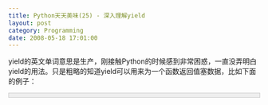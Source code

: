 ```yaml
---
title: Python天天美味(25) - 深入理解yield
layout: post
category: Programming
date: 2008-05-18 17:01:00
---
```


yield的英文单词意思是生产，刚接触Python的时候感到非常困惑，一直没弄明白yield的用法。只是粗略的知道yield可以用来为一个函数返回值塞数据，比如下面的例子：

<div style="border: 1px solid #cccccc; padding: 4px 5px 4px 4px; background-color: #eeeeee; font-size: 13px; width: 98%;"><!--

Code highlighting produced by Actipro CodeHighlighter (freeware)

http://www.CodeHighlighter.com/

--><span style="color: #0000ff;">def</span><span style="color: #000000;">&nbsp;addlist(alist):

&nbsp;&nbsp;&nbsp;&nbsp;</span><span style="color: #0000ff;">for</span><span style="color: #000000;">&nbsp;i&nbsp;</span><span style="color: #0000ff;">in</span><span style="color: #000000;">&nbsp;alist:

&nbsp;&nbsp;&nbsp;&nbsp;&nbsp;&nbsp;&nbsp;&nbsp;</span><span style="color: #0000ff;">yield</span><span style="color: #000000;">&nbsp;i&nbsp;</span><span style="color: #000000;">+</span><span style="color: #000000;">&nbsp;</span><span style="color: #000000;">1</span></div>
取出alist的每一项，然后把i + 1塞进去。然后通过调用取出每一项：

<div style="border: 1px solid #cccccc; padding: 4px 5px 4px 4px; background-color: #eeeeee; font-size: 13px; width: 98%;"><!--

Code highlighting produced by Actipro CodeHighlighter (freeware)

http://www.CodeHighlighter.com/

--><span style="color: #000000;">alist&nbsp;</span><span style="color: #000000;">=</span><span style="color: #000000;">&nbsp;[</span><span style="color: #000000;">1</span><span style="color: #000000;">,&nbsp;</span><span style="color: #000000;">2</span><span style="color: #000000;">,&nbsp;</span><span style="color: #000000;">3</span><span style="color: #000000;">,&nbsp;</span><span style="color: #000000;">4</span><span style="color: #000000;">]

</span><span style="color: #0000ff;">for</span><span style="color: #000000;">&nbsp;x&nbsp;</span><span style="color: #0000ff;">in</span><span style="color: #000000;">&nbsp;addlist(alist):

&nbsp;&nbsp;&nbsp;&nbsp;</span><span style="color: #0000ff;">print</span><span style="color: #000000;">&nbsp;x,</span></div>
这的确是yield应用的一个例子，但是，看过limodou的文章《[2.5版yield之学习心得](http://blog.donews.com/limodou/archive/2006/09/04/1028747.aspx)》，并自己反复体验后，对yield有了一个全新的理解。

### 
1. 包含yield的函数

假如你看到某个函数包含了yield，这意味着这个函数已经是一个Generator，它的执行会和其他普通的函数有很多不同。比如下面的简单的函数：

<div style="border: 1px solid #cccccc; padding: 4px 5px 4px 4px; background-color: #eeeeee; font-size: 13px; width: 98%;"><!--

Code highlighting produced by Actipro CodeHighlighter (freeware)

http://www.CodeHighlighter.com/

--><span style="color: #0000ff;">def</span><span style="color: #000000;">&nbsp;h():

&nbsp;&nbsp;&nbsp;&nbsp;</span><span style="color: #0000ff;">print</span><span style="color: #000000;">&nbsp;</span><span style="color: #800000;">'</span><span style="color: #800000;">To&nbsp;be&nbsp;brave</span><span style="color: #800000;">'</span><span style="color: #000000;">

&nbsp;&nbsp;&nbsp;&nbsp;</span><span style="color: #0000ff;">yield</span><span style="color: #000000;">&nbsp;</span><span style="color: #000000;">5</span><span style="color: #000000;">

h()</span></div>
可以看到，调用h()之后，print 语句并没有执行！这就是yield，那么，如何让print 语句执行呢？这就是后面要讨论的问题，通过后面的讨论和学习，就会明白yield的工作原理了。

### 
2. yield是一个表达式

Python2.5以前，yield是一个语句，但现在2.5中，yield是一个表达式(Expression)，比如：

<div style="border: 1px solid #cccccc; padding: 4px 5px 4px 4px; background-color: #eeeeee; font-size: 13px; width: 98%;"><!--

Code highlighting produced by Actipro CodeHighlighter (freeware)

http://www.CodeHighlighter.com/

--><span style="color: #000000;">m&nbsp;</span><span style="color: #000000;">=</span><span style="color: #000000;">&nbsp;</span><span style="color: #0000ff;">yield</span><span style="color: #000000;">&nbsp;</span><span style="color: #000000;">5</span></div>
表达式(yield 5)的返回值将赋值给m，所以，认为 m = 5 是错误的。那么如何获取(yield 5)的返回值呢？需要用到后面要介绍的send(msg)方法。

### 
3. 透过next()语句看原理

现在，我们来揭晓yield的工作原理。我们知道，我们上面的h()被调用后并没有执行，因为它有yield表达式，因此，我们通过next()语句让它执行。next()语句将恢复Generator执行，并直到下一个yield表达式处。比如：

<div style="border: 1px solid #cccccc; padding: 4px 5px 4px 4px; background-color: #eeeeee; font-size: 13px; width: 98%;"><!--

Code highlighting produced by Actipro CodeHighlighter (freeware)

http://www.CodeHighlighter.com/

--><span style="color: #0000ff;">def</span><span style="color: #000000;">&nbsp;h():

&nbsp;&nbsp;&nbsp;&nbsp;</span><span style="color: #0000ff;">print</span><span style="color: #000000;">&nbsp;</span><span style="color: #800000;">'</span><span style="color: #800000;">Wen&nbsp;Chuan</span><span style="color: #800000;">'</span><span style="color: #000000;">

&nbsp;&nbsp;&nbsp;&nbsp;</span><span style="color: #0000ff;">yield</span><span style="color: #000000;">&nbsp;</span><span style="color: #000000;">5</span><span style="color: #000000;">

&nbsp;&nbsp;&nbsp;&nbsp;</span><span style="color: #0000ff;">print</span><span style="color: #000000;">&nbsp;</span><span style="color: #800000;">'</span><span style="color: #800000;">Fighting!</span><span style="color: #800000;">'</span><span style="color: #000000;">

c&nbsp;</span><span style="color: #000000;">=</span><span style="color: #000000;">&nbsp;h()

c.next()</span></div>
c.next()调用后，h()开始执行，直到遇到yield 5，因此输出结果：

Wen Chuan

当我们再次调用c.next()时，会继续执行，直到找到下一个yield表达式。由于后面没有yield了，因此会拋出异常：

<div style="border: 1px solid #cccccc; padding: 4px 5px 4px 4px; background-color: #eeeeee; font-size: 13px; width: 98%;"><!--

Code highlighting produced by Actipro CodeHighlighter (freeware)

http://www.CodeHighlighter.com/

--><span style="color: #000000;">Wen&nbsp;Chuan

Fighting!

Traceback&nbsp;(most&nbsp;recent&nbsp;call&nbsp;last):

&nbsp;&nbsp;File&nbsp;</span><span style="color: #800000;">"</span><span style="color: #800000;">/home/evergreen/Codes/yidld.py</span><span style="color: #800000;">"</span><span style="color: #000000;">,&nbsp;line&nbsp;</span><span style="color: #000000;">11</span><span style="color: #000000;">,&nbsp;</span><span style="color: #0000ff;">in</span><span style="color: #000000;">&nbsp;</span><span style="color: #000000;">&lt;</span><span style="color: #000000;">module</span><span style="color: #000000;">&gt;</span><span style="color: #000000;">

&nbsp;&nbsp;&nbsp;&nbsp;c.next()

StopIteration</span></div>

### 4. send(msg) 与 next()

了解了next()如何让包含yield的函数执行后，我们再来看另外一个非常重要的函数send(msg)。其实next()和send()在一定意义上作用是相似的，区别是send()可以传递yield表达式的值进去，而next()不能传递特定的值，只能传递None进去。因此，我们可以看做

c.next() 和 c.send(None) 作用是一样的。

来看这个例子：

<div style="border: 1px solid #cccccc; padding: 4px 5px 4px 4px; background-color: #eeeeee; font-size: 13px; width: 98%;"><!--

Code highlighting produced by Actipro CodeHighlighter (freeware)

http://www.CodeHighlighter.com/

--><span style="color: #0000ff;">def</span><span style="color: #000000;">&nbsp;h():

&nbsp;&nbsp;&nbsp;&nbsp;</span><span style="color: #0000ff;">print</span><span style="color: #000000;">&nbsp;</span><span style="color: #800000;">'</span><span style="color: #800000;">Wen&nbsp;Chuan</span><span style="color: #800000;">'</span><span style="color: #000000;">,

&nbsp;&nbsp;&nbsp;&nbsp;m&nbsp;</span><span style="color: #000000;">=</span><span style="color: #000000;">&nbsp;</span><span style="color: #0000ff;">yield</span><span style="color: #000000;">&nbsp;</span><span style="color: #000000;">5</span><span style="color: #000000;">&nbsp;&nbsp;</span><span style="color: #008000;">#</span><span style="color: #008000;">&nbsp;Fighting!</span><span style="color: #008000;">

</span><span style="color: #000000;">&nbsp;&nbsp;&nbsp;&nbsp;</span><span style="color: #0000ff;">print</span><span style="color: #000000;">&nbsp;m

&nbsp;&nbsp;&nbsp;&nbsp;d&nbsp;</span><span style="color: #000000;">=</span><span style="color: #000000;">&nbsp;</span><span style="color: #0000ff;">yield</span><span style="color: #000000;">&nbsp;</span><span style="color: #000000;">12</span><span style="color: #000000;">

&nbsp;&nbsp;&nbsp;&nbsp;</span><span style="color: #0000ff;">print</span><span style="color: #000000;">&nbsp;</span><span style="color: #800000;">'</span><span style="color: #800000;">We&nbsp;are&nbsp;together!</span><span style="color: #800000;">'</span><span style="color: #000000;">

c&nbsp;</span><span style="color: #000000;">=</span><span style="color: #000000;">&nbsp;h()

c.next()&nbsp;&nbsp;</span><span style="color: #008000;">#</span><span style="color: #008000;">相当于c.send(None)</span><span style="color: #008000;">

</span><span style="color: #000000;">c.send(</span><span style="color: #800000;">'</span><span style="color: #800000;">Fighting!</span><span style="color: #800000;">'</span><span style="color: #000000;">)&nbsp;&nbsp;</span><span style="color: #008000;">#</span><span style="color: #008000;">(yield&nbsp;5)表达式被赋予了'Fighting!'</span></div>
输出的结果为：

Wen Chuan Fighting!

需要提醒的是，第一次调用时，请使用next()语句或是send(None)，不能使用send发送一个非None的值，否则会出错的，因为没有yield语句来接收这个值。

### 
5. send(msg) 与 next()的返回值

send(msg) 和 next()是有返回值的，它们的返回值很特殊，返回的是下一个yield表达式的参数。比如yield 5，则返回 5 。到这里，是不是明白了一些什么东西？本文第一个例子中，通过for i in alist 遍历 Generator，其实是每次都调用了alist.Next()，而每次alist.Next()的返回值正是yield的参数，即我们开始认为被压进去的东东。我们再延续上面的例子：

<div style="border: 1px solid #cccccc; padding: 4px 5px 4px 4px; background-color: #eeeeee; font-size: 13px; width: 98%;"><!--

Code highlighting produced by Actipro CodeHighlighter (freeware)

http://www.CodeHighlighter.com/

--><span style="color: #0000ff;">def</span><span style="color: #000000;">&nbsp;h():

&nbsp;&nbsp;&nbsp;&nbsp;</span><span style="color: #0000ff;">print</span><span style="color: #000000;">&nbsp;</span><span style="color: #800000;">'</span><span style="color: #800000;">Wen&nbsp;Chuan</span><span style="color: #800000;">'</span><span style="color: #000000;">,

&nbsp;&nbsp;&nbsp;&nbsp;m&nbsp;</span><span style="color: #000000;">=</span><span style="color: #000000;">&nbsp;</span><span style="color: #0000ff;">yield</span><span style="color: #000000;">&nbsp;</span><span style="color: #000000;">5</span><span style="color: #000000;">&nbsp;&nbsp;</span><span style="color: #008000;">#</span><span style="color: #008000;">&nbsp;Fighting!</span><span style="color: #008000;">

</span><span style="color: #000000;">&nbsp;&nbsp;&nbsp;&nbsp;</span><span style="color: #0000ff;">print</span><span style="color: #000000;">&nbsp;m

&nbsp;&nbsp;&nbsp;&nbsp;d&nbsp;</span><span style="color: #000000;">=</span><span style="color: #000000;">&nbsp;</span><span style="color: #0000ff;">yield</span><span style="color: #000000;">&nbsp;</span><span style="color: #000000;">12</span><span style="color: #000000;">

&nbsp;&nbsp;&nbsp;&nbsp;</span><span style="color: #0000ff;">print</span><span style="color: #000000;">&nbsp;</span><span style="color: #800000;">'</span><span style="color: #800000;">We&nbsp;are&nbsp;together!</span><span style="color: #800000;">'</span><span style="color: #000000;">

c&nbsp;</span><span style="color: #000000;">=</span><span style="color: #000000;">&nbsp;h()

m&nbsp;</span><span style="color: #000000;">=</span><span style="color: #000000;">&nbsp;c.next()&nbsp;&nbsp;</span><span style="color: #008000;">#</span><span style="color: #008000;">m&nbsp;获取了yield&nbsp;5&nbsp;的参数值&nbsp;5</span><span style="color: #008000;">

</span><span style="color: #000000;">d&nbsp;</span><span style="color: #000000;">=</span><span style="color: #000000;">&nbsp;c.send(</span><span style="color: #800000;">'</span><span style="color: #800000;">Fighting!</span><span style="color: #800000;">'</span><span style="color: #000000;">)&nbsp;&nbsp;</span><span style="color: #008000;">#</span><span style="color: #008000;">d&nbsp;获取了yield&nbsp;12&nbsp;的参数值12</span><span style="color: #008000;">

</span><span style="color: #0000ff;">print</span><span style="color: #000000;">&nbsp;</span><span style="color: #800000;">'</span><span style="color: #800000;">We&nbsp;will&nbsp;never&nbsp;forget&nbsp;the&nbsp;date</span><span style="color: #800000;">'</span><span style="color: #000000;">,&nbsp;m,&nbsp;</span><span style="color: #800000;">'</span><span style="color: #800000;">.</span><span style="color: #800000;">'</span><span style="color: #000000;">,&nbsp;d</span></div>
输出结果：

Wen Chuan Fighting!

We will never forget the date 5 . 12

### 
6. throw() 与 close()中断 Generator

中断Generator是一个非常灵活的技巧，可以通过throw抛出一个GeneratorExit异常来终止Generator。Close()方法作用是一样的，其实内部它是调用了throw(GeneratorExit)的。我们看：

<div style="border: 1px solid #cccccc; padding: 4px 5px 4px 4px; background-color: #eeeeee; font-size: 13px; width: 98%;"><!--

Code highlighting produced by Actipro CodeHighlighter (freeware)

http://www.CodeHighlighter.com/

--><span style="color: #0000ff;">def</span><span style="color: #000000;">&nbsp;close(self):

&nbsp;&nbsp;&nbsp;&nbsp;</span><span style="color: #0000ff;">try</span><span style="color: #000000;">:

&nbsp;&nbsp;&nbsp;&nbsp;&nbsp;&nbsp;&nbsp;&nbsp;self.throw(GeneratorExit)

&nbsp;&nbsp;&nbsp;&nbsp;</span><span style="color: #0000ff;">except</span><span style="color: #000000;">&nbsp;(GeneratorExit,&nbsp;StopIteration):

&nbsp;&nbsp;&nbsp;&nbsp;&nbsp;&nbsp;&nbsp;&nbsp;</span><span style="color: #0000ff;">pass</span><span style="color: #000000;">

&nbsp;&nbsp;&nbsp;&nbsp;</span><span style="color: #0000ff;">else</span><span style="color: #000000;">:

&nbsp;&nbsp;&nbsp;&nbsp;&nbsp;&nbsp;&nbsp;&nbsp;</span><span style="color: #0000ff;">raise</span><span style="color: #000000;">&nbsp;RuntimeError(</span><span style="color: #800000;">"</span><span style="color: #800000;">generator&nbsp;ignored&nbsp;GeneratorExit</span><span style="color: #800000;">"</span><span style="color: #000000;">)

</span><span style="color: #008000;">#</span><span style="color: #008000;">&nbsp;Other&nbsp;exceptions&nbsp;are&nbsp;not&nbsp;caught</span></div>
因此，当我们调用了close()方法后，再调用next()或是send(msg)的话会抛出一个异常：

<div style="border: 1px solid #cccccc; padding: 4px 5px 4px 4px; background-color: #eeeeee; font-size: 13px; width: 98%;"><!--

Code highlighting produced by Actipro CodeHighlighter (freeware)

http://www.CodeHighlighter.com/

--><span style="color: #000000;">Traceback&nbsp;(most&nbsp;recent&nbsp;call&nbsp;last):

&nbsp;&nbsp;File&nbsp;</span><span style="color: #800000;">"</span><span style="color: #800000;">/home/evergreen/Codes/yidld.py</span><span style="color: #800000;">"</span><span style="color: #000000;">,&nbsp;line&nbsp;</span><span style="color: #000000;">14</span><span style="color: #000000;">,&nbsp;</span><span style="color: #0000ff;">in</span><span style="color: #000000;">&nbsp;</span><span style="color: #000000;">&lt;</span><span style="color: #000000;">module</span><span style="color: #000000;">&gt;</span><span style="color: #000000;">

&nbsp;&nbsp;&nbsp;&nbsp;d&nbsp;</span><span style="color: #000000;">=</span><span style="color: #000000;">&nbsp;c.send(</span><span style="color: #800000;">'</span><span style="color: #800000;">Fighting!</span><span style="color: #800000;">'</span><span style="color: #000000;">)&nbsp;&nbsp;</span><span style="color: #008000;">#</span><span style="color: #008000;">d&nbsp;获取了yield&nbsp;12&nbsp;的参数值12</span><span style="color: #008000;">

</span><span style="color: #000000;">StopIteration</span></div>

注：以上观点属于本人的个人理解，如有偏差请批评指正。谢谢！

&nbsp;

#### [Python  天天美味系列（总）](http://www.cnblogs.com/coderzh/archive/2008/07/08/pythoncookbook.html)
<p>[Python    天天美味(23) - enumerate遍历数组](http://www.cnblogs.com/coderzh/archive/2008/05/17/1201509.html) 
  
[Python    天天美味(24) - 初始化多维数组](http://www.cnblogs.com/coderzh/archive/2008/05/18/1201993.html) &nbsp;
  
[Python    天天美味(25) - 深入理解yield](http://www.cnblogs.com/coderzh/archive/2008/05/18/1202040.html) &nbsp;
  
[Python    天天美味(26) - __getattr__与__setattr__](http://www.cnblogs.com/coderzh/archive/2008/05/25/1206931.html) &nbsp;
  
[Python    天天美味(27) - 网络编程起步(Socket发送消息)](http://www.cnblogs.com/coderzh/archive/2008/06/07/1215607.html) &nbsp;
...
</p>
